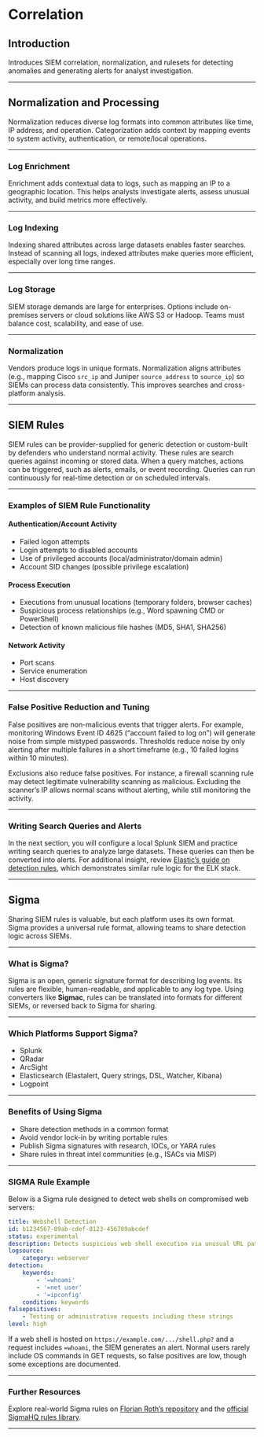 # Correlation

## Introduction

Introduces SIEM correlation, normalization, and rulesets for detecting anomalies and generating alerts for analyst investigation.

***

## Normalization and Processing

Normalization reduces diverse log formats into common attributes like time, IP address, and operation. Categorization adds context by mapping events to system activity, authentication, or remote/local operations.

***

### Log Enrichment

Enrichment adds contextual data to logs, such as mapping an IP to a geographic location. This helps analysts investigate alerts, assess unusual activity, and build metrics more effectively.

***

### Log Indexing

Indexing shared attributes across large datasets enables faster searches. Instead of scanning all logs, indexed attributes make queries more efficient, especially over long time ranges.

***

### Log Storage

SIEM storage demands are large for enterprises. Options include on-premises servers or cloud solutions like AWS S3 or Hadoop. Teams must balance cost, scalability, and ease of use.

***

### Normalization

Vendors produce logs in unique formats. Normalization aligns attributes (e.g., mapping Cisco `src_ip` and Juniper `source_address` to `source_ip`) so SIEMs can process data consistently. This improves searches and cross-platform analysis.

***

## SIEM Rules

SIEM rules can be provider-supplied for generic detection or custom-built by defenders who understand normal activity. These rules are search queries against incoming or stored data. When a query matches, actions can be triggered, such as alerts, emails, or event recording. Queries can run continuously for real-time detection or on scheduled intervals.

***

### Examples of SIEM Rule Functionality

#### Authentication/Account Activity

* Failed logon attempts
* Login attempts to disabled accounts
* Use of privileged accounts (local/administrator/domain admin)
* Account SID changes (possible privilege escalation)

#### Process Execution

* Executions from unusual locations (temporary folders, browser caches)
* Suspicious process relationships (e.g., Word spawning CMD or PowerShell)
* Detection of known malicious file hashes (MD5, SHA1, SHA256)

#### Network Activity

* Port scans
* Service enumeration
* Host discovery

***

### False Positive Reduction and Tuning

False positives are non-malicious events that trigger alerts. For example, monitoring Windows Event ID 4625 (“account failed to log on”) will generate noise from simple mistyped passwords. Thresholds reduce noise by only alerting after multiple failures in a short timeframe (e.g., 10 failed logins within 10 minutes).

Exclusions also reduce false positives. For instance, a firewall scanning rule may detect legitimate vulnerability scanning as malicious. Excluding the scanner’s IP allows normal scans without alerting, while still monitoring the activity.

***

### Writing Search Queries and Alerts

In the next section, you will configure a local Splunk SIEM and practice writing search queries to analyze large datasets. These queries can then be converted into alerts. For additional insight, review [Elastic’s guide on detection rules](https://www.elastic.co/guide/en/security/current/rules-ui-create.html), which demonstrates similar rule logic for the ELK stack.

***

## Sigma

Sharing SIEM rules is valuable, but each platform uses its own format. Sigma provides a universal rule format, allowing teams to share detection logic across SIEMs.

***

### What is Sigma?

Sigma is an open, generic signature format for describing log events. Its rules are flexible, human-readable, and applicable to any log type. Using converters like **Sigmac**, rules can be translated into formats for different SIEMs, or reversed back to Sigma for sharing.

***

### Which Platforms Support Sigma?

* Splunk
* QRadar
* ArcSight
* Elasticsearch (Elastalert, Query strings, DSL, Watcher, Kibana)
* Logpoint

***

### Benefits of Using Sigma

* Share detection methods in a common format
* Avoid vendor lock-in by writing portable rules
* Publish Sigma signatures with research, IOCs, or YARA rules
* Share rules in threat intel communities (e.g., ISACs via MISP)

***

### SIGMA Rule Example

Below is a Sigma rule designed to detect web shells on compromised web servers:

```yaml
title: Webshell Detection  
id: b1234567-89ab-cdef-0123-456789abcdef  
status: experimental  
description: Detects suspicious web shell execution via unusual URL patterns  
logsource:  
    category: webserver  
detection:  
    keywords:  
        - '=whoami'  
        - '=net user'  
        - '=ipconfig'  
    condition: keywords  
falsepositives:  
    - Testing or administrative requests including these strings  
level: high  
```

If a web shell is hosted on `https://example.com/.../shell.php?` and a request includes `=whoami`, the SIEM generates an alert. Normal users rarely include OS commands in GET requests, so false positives are low, though some exceptions are documented.

***

### Further Resources

Explore real-world Sigma rules on [Florian Roth’s repository](https://github.com/Neo23x0/sigma) and the [official SigmaHQ rules library](https://github.com/SigmaHQ/sigma/tree/master/rules).

***
